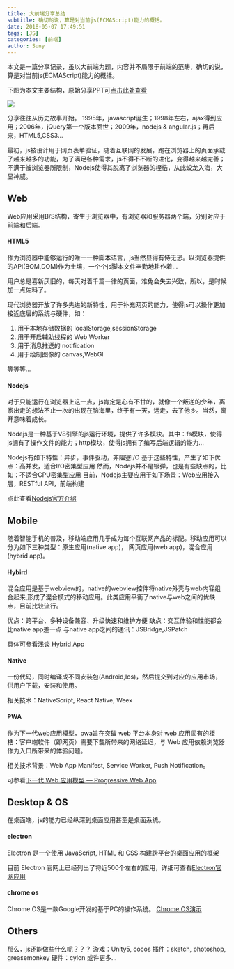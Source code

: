```yaml
---
title: 大前端分享总结
subtitle: 确切的说，算是对当前js(ECMAScript)能力的概括。
date: 2018-05-07 17:49:51
tags: [JS]
categories: [前端]
author: Suny
---
```


本文是一篇分享记录，虽以大前端为题，内容并不局限于前端的范畴，确切的说，算是对当前js(ECMAScript)能力的概括。

<!--more-->

下图为本文主要结构，原始分享PPT可[点击此处查看](https://prezi.com/p/rs70y0ozmnnk/)

![](/images/2018-05-07-a-glance-of-frontend/1.png)

分享往往从历史故事开始。
1995年，javascript诞生；1998年左右，ajax得到应用；2006年，jQuery第一个版本面世；2009年，nodejs & angular.js；再后来，HTML5,CSS3...

最初，js被设计用于网页表单验证，随着互联网的发展，跑在浏览器上的页面承载了越来越多的功能，为了满足各种需求，js不得不不断的进化，变得越来越完善；不满于被浏览器所限制，Nodejs使得其脱离了浏览器的桎梏，从此蛟龙入海，大显神威。

## Web

Web应用采用B/S结构，寄生于浏览器中，有浏览器和服务器两个端，分别对应于前端和后端。

#### HTML5

作为浏览器中能够运行的唯一一种脚本语言，js当然显得有恃无恐。以浏览器提供的API(BOM,DOM)作为土壤，一个个js脚本文件辛勤地耕作着...

用户总是喜新厌旧的，每天对着千篇一律的页面，难免会失去兴致，所以，是时候加一点佐料了。

现代浏览器开放了许多先进的新特性，用于补充网页的能力，使得js可以操作更加接近底层的系统与硬件，如：

1. 用于本地存储数据的 localStorage,sessionStorage
2. 用于开启辅助线程的 Web Worker
3. 用于消息推送的 notification
4. 用于绘制图像的 canvas,WebGl

等等等...

#### Nodejs

对于只能运行在浏览器上这一点，js肯定是心有不甘的，就像一个叛逆的少年，离家出走的想法不止一次的出现在脑海里，终于有一天，远走，去了他乡。当然，离开意味着成长。

Nodejs是一种基于V8引擎的js运行环境，提供了许多模块。其中：fs模块，使得js拥有了操作文件的能力；http模块，使得js拥有了编写后端逻辑的能力...

Nodejs有如下特性：异步，事件驱动，非阻塞I/O
基于这些特性，产生了如下优点：高并发，适合I/O密集型应用
然而，Nodejs并不是银弹，也是有些缺点的，比如：不适合CPU密集型应用
目前，Nodejs主要应用于如下场景：Web应用接入层，RESTful API，前端构建

点此查看[Nodejs官方介绍](http://nodejs.cn/)

## Mobile

随着智能手机的普及，移动端应用几乎成为每个互联网产品的标配。移动应用可以分为如下三种类型：原生应用(native app)， 网页应用(web app)，混合应用(hybrid app)。

#### Hybird

混合应用是基于webview的，native的webview控件将native外壳与web内容组合起来,形成了混合模式的移动应用。此类应用平衡了native与web之间的优缺点，目前比较流行。

优点：跨平台、多种设备兼容、升级快速和维护方便
缺点：交互体验和性能都会比native app差一点
与native app之间的通讯：JSBridge,JSPatch

具体可参看[浅谈 Hybrid App](https://zhuanlan.zhihu.com/p/21387961)

#### Native

一份代码，同时编译成不同安装包(Android,Ios)，然后提交到对应的应用市场，供用户下载，安装和使用。

相关技术：NativeScript, React Native, Weex

#### PWA

作为下一代web应用模型，pwa旨在突破 web 平台本身对 web 应用固有的桎梏：客户端软件（即网页）需要下载所带来的网络延迟，与 Web 应用依赖浏览器作为入口所带来的体验问题。

相关技术背景：Web App Manifest, Service Worker, Push Notification。

可参看[下一代 Web 应用模型 — Progressive Web App](https://zhuanlan.zhihu.com/p/25167289)

## Desktop & OS

在桌面端，js的能力已经纵深到桌面应用甚至是桌面系统。

#### electron

Electron 是一个使用 JavaScript, HTML 和 CSS 构建跨平台的桌面应用的框架

目前 Electron 官网上已经列出了将近500个左右的应用，详细可查看[Electron官网应用](https://electronjs.org/apps)

#### chrome os

Chrome OS是一款Google开发的基于PC的操作系统。
[Chrome OS演示](https://www.bilibili.com/video/av279438/)

## Others

那么，js还能做些什么呢？？？
游戏：Unity5, cocos
插件：sketch, photoshop, greasemonkey
硬件：cylon
或许更多...
